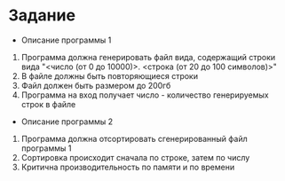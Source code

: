 # Задание

- Описание программы 1	
1. Программа должна генерировать файл вида, содержащий строки вида "<число (от 0 до 10000)>. <строка (от 20 до 100 символов)>"
2. В файле должны быть повторяющиеся строки
3. Файл должен быть размером до 200гб
4. Программа на вход получает число - количество генерируемых строк в файле

- Описание программы 2
1. Программа должна отсортировать сгенерированный файл программы 1
2. Сортировка происходит сначала по строке, затем по числу
3. Критична производительность по памяти и по времени
